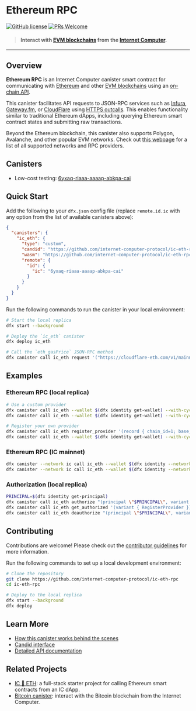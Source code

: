 # Ethereum RPC

[![GitHub license](https://img.shields.io/badge/license-Apache%202.0-blue.svg)](https://opensource.org/licenses/Apache-2.0) [![PRs Welcome](https://img.shields.io/badge/PRs-welcome-brightgreen.svg)](https://github.com/internet-computer-protocol/ic-eth-rpc/issues)

> #### Interact with [EVM blockchains](https://chainlist.org/?testnets=true) from the [Internet Computer](https://internetcomputer.org/).

---

## Overview

**Ethereum RPC** is an Internet Computer canister smart contract for communicating with [Ethereum](https://ethereum.org/en/) and other [EVM blockchains](https://chainlist.org/?testnets=true) using an [on-chain API](./API.md). 

This canister facilitates API requests to JSON-RPC services such as [Infura](https://www.infura.io/), [Gateway.fm](https://gateway.fm/), or [CloudFlare](https://www.cloudflare.com/en-gb/web3/) using [HTTPS outcalls](https://internetcomputer.org/docs/current/developer-docs/integrations/http_requests/). This enables functionality similar to traditional Ethereum dApps, including querying Ethereum smart contract states and submitting raw transactions.

Beyond the Ethereum blockchain, this canister also supports Polygon, Avalanche, and other popular EVM networks. Check out [this webpage](https://chainlist.org/?testnets=true) for a list of all supported networks and RPC providers.

## Canisters

* Low-cost testing: [6yxaq-riaaa-aaaap-abkpa-cai](https://a4gq6-oaaaa-aaaab-qaa4q-cai.raw.ic0.app/?id=6yxaq-riaaa-aaaap-abkpa-cai)

## Quick Start

Add the following to your `dfx.json` config file (replace `remote.id.ic` with any option from the list of available canisters above):

```json
{
  "canisters": {
    "ic_eth": {
      "type": "custom",
      "candid": "https://github.com/internet-computer-protocol/ic-eth-rpc/releases/latest/download/ic_eth.did",
      "wasm": "https://github.com/internet-computer-protocol/ic-eth-rpc/releases/latest/download/ic_eth_dev.wasm.gz",
      "remote": {
        "id": {
          "ic": "6yxaq-riaaa-aaaap-abkpa-cai"
        }
      }
    }
  }
}
```

Run the following commands to run the canister in your local environment:

```sh
# Start the local replica
dfx start --background

# Deploy the `ic_eth` canister
dfx deploy ic_eth

# Call the `eth_gasPrice` JSON-RPC method
dfx canister call ic_eth request '("https://cloudflare-eth.com/v1/mainnet", "{\"jsonrpc\":\"2.0\",\"method\":\"eth_gasPrice\",\"params\":[],\"id\":1}", 1000)' --wallet $(dfx identity get-wallet) --with-cycles 600000000
```

## Examples

### Ethereum RPC (local replica)
```bash
# Use a custom provider
dfx canister call ic_eth --wallet $(dfx identity get-wallet) --with-cycles 600000000 request '("https://cloudflare-eth.com","{\"jsonrpc\":\"2.0\",\"method\":\"eth_gasPrice\",\"params\":[],\"id\":1}",1000)'
dfx canister call ic_eth --wallet $(dfx identity get-wallet) --with-cycles 600000000 request '("https://ethereum.publicnode.com","{\"jsonrpc\":\"2.0\",\"method\":\"eth_gasPrice\",\"params\":[],\"id\":1}",1000)'

# Register your own provider
dfx canister call ic_eth register_provider '(record { chain_id=1; base_url="https://cloudflare-eth.com"; credential_path="/v1/mainnet"; cycles_per_call=10; cycles_per_message_byte=1; })'
dfx canister call ic_eth --wallet $(dfx identity get-wallet) --with-cycles 600000000 provider_request '(0,"{\"jsonrpc\":\"2.0\",\"method\":\"eth_gasPrice\",\"params\":[],\"id\":1}",1000)'
```

### Ethereum RPC (IC mainnet)
```bash
dfx canister --network ic call ic_eth --wallet $(dfx identity --network ic get-wallet) --with-cycles 600000000 request '("https://cloudflare-eth.com","{\"jsonrpc\":\"2.0\",\"method\":\"eth_gasPrice\",\"params\":[],\"id\":1}",1000)'
dfx canister --network ic call ic_eth --wallet $(dfx identity --network ic get-wallet) --with-cycles 600000000 request '("https://ethereum.publicnode.com","{\"jsonrpc\":\"2.0\",\"method\":\"eth_gasPrice\",\"params\":[],\"id\":1}",1000)'
```

### Authorization (local replica)

```bash
PRINCIPAL=$(dfx identity get-principal)
dfx canister call ic_eth authorize "(principal \"$PRINCIPAL\", variant { RegisterProvider })"
dfx canister call ic_eth get_authorized '(variant { RegisterProvider })'
dfx canister call ic_eth deauthorize "(principal \"$PRINCIPAL\", variant { RegisterProvider })"
```

## Contributing

Contributions are welcome! Please check out the [contributor guidelines](https://github.com/internet-computer-protocol/ic-eth-rpc/blob/main/.github/CONTRIBUTING.md) for more information.

Run the following commands to set up a local development environment:

```bash
# Clone the repository
git clone https://github.com/internet-computer-protocol/ic-eth-rpc
cd ic-eth-rpc

# Deploy to the local replica
dfx start --background
dfx deploy
```

## Learn More

* [How this canister works behind the scenes](https://github.com/internet-computer-protocol/ic-eth-rpc/blob/main/DeepDive.md)
* [Candid interface](https://github.com/internet-computer-protocol/ic-eth-rpc/blob/main/candid/ic_eth.did)
* [Detailed API documentation](https://github.com/internet-computer-protocol/ic-eth-rpc/blob/main/API.md)

## Related Projects

* [IC 🔗 ETH](https://github.com/dfinity/ic-eth-starter): a full-stack starter project for calling Ethereum smart contracts from an IC dApp.
* [Bitcoin canister](https://github.com/dfinity/bitcoin-canister): interact with the Bitcoin blockchain from the Internet Computer.
